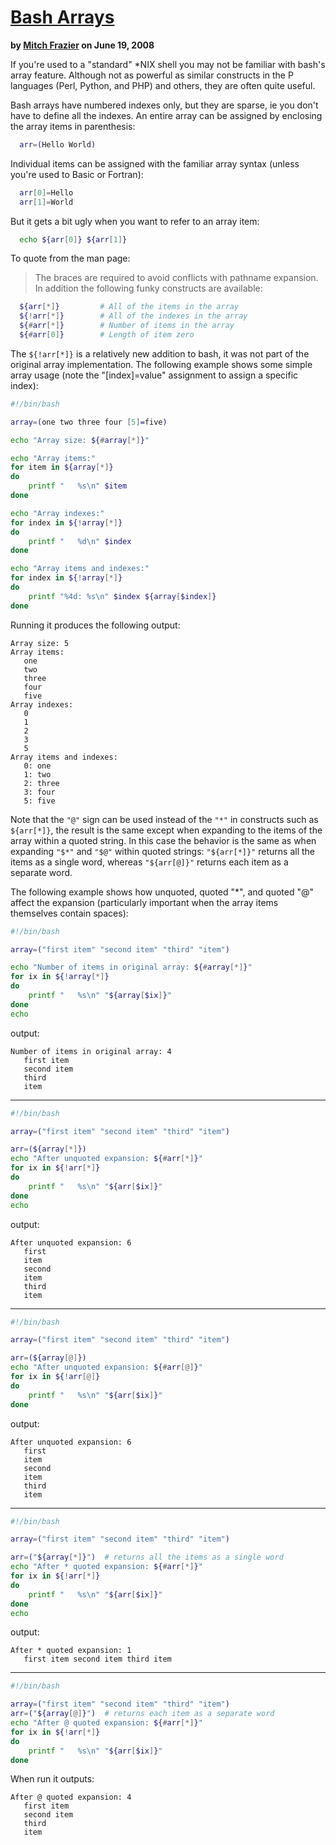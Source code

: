 # [Bash Arrays](https://www.linuxjournal.com/content/bash-arrays)
**by [Mitch Frazier](https://www.linuxjournal.com/users/mitch-frazier) on June 19, 2008**


If you're used to a "standard" *NIX shell you may not be familiar with bash's array feature. Although not as powerful as similar constructs in the P languages (Perl, Python, and PHP) and others, they are often quite useful.

Bash arrays have numbered indexes only, but they are sparse, ie you don't have to define all the indexes. An entire array can be assigned by enclosing the array items in parenthesis:
```sh
  arr=(Hello World)
```
Individual items can be assigned with the familiar array syntax (unless you're used to Basic or Fortran):
```sh
  arr[0]=Hello
  arr[1]=World
```
But it gets a bit ugly when you want to refer to an array item:
```sh
  echo ${arr[0]} ${arr[1]}
```
To quote from the man page:
> The braces are required to avoid conflicts with pathname expansion.
In addition the following funky constructs are available:
```sh
  ${arr[*]}         # All of the items in the array
  ${!arr[*]}        # All of the indexes in the array
  ${#arr[*]}        # Number of items in the array
  ${#arr[0]}        # Length of item zero
```
The `${!arr[*]}` is a relatively new addition to bash, it was not part of the original array implementation.
The following example shows some simple array usage (note the "[index]=value" assignment to assign a specific index):
```sh
#!/bin/bash

array=(one two three four [5]=five)

echo "Array size: ${#array[*]}"

echo "Array items:"
for item in ${array[*]}
do
    printf "   %s\n" $item
done

echo "Array indexes:"
for index in ${!array[*]}
do
    printf "   %d\n" $index
done

echo "Array items and indexes:"
for index in ${!array[*]}
do
    printf "%4d: %s\n" $index ${array[$index]}
done
```
Running it produces the following output:
```
Array size: 5
Array items:
   one
   two
   three
   four
   five
Array indexes:
   0
   1
   2
   3
   5
Array items and indexes:
   0: one
   1: two
   2: three
   3: four
   5: five
```
Note that the `"@"` sign can be used instead of the `"*"` in constructs such as `${arr[*]}`, the result is the same except when expanding to the items of the array within a quoted string. In this case the behavior is the same as when expanding `"$*"` and `"$@"` within quoted strings: `"${arr[*]}"` returns all the items as a single word, whereas `"${arr[@]}"` returns each item as a separate word.

The following example shows how unquoted, quoted "*", and quoted "@" affect the expansion (particularly important when the array items themselves contain spaces):
```sh
#!/bin/bash

array=("first item" "second item" "third" "item")

echo "Number of items in original array: ${#array[*]}"
for ix in ${!array[*]}
do
    printf "   %s\n" "${array[$ix]}"
done
echo
```
output:
```
Number of items in original array: 4
   first item
   second item
   third
   item
```

---

```sh
#!/bin/bash

array=("first item" "second item" "third" "item")

arr=(${array[*]})
echo "After unquoted expansion: ${#arr[*]}"
for ix in ${!arr[*]}
do
    printf "   %s\n" "${arr[$ix]}"
done
echo
```

output:
```
After unquoted expansion: 6
   first
   item
   second
   item
   third
   item
```

---

```sh
#!/bin/bash

array=("first item" "second item" "third" "item")

arr=(${array[@]})
echo "After unquoted expansion: ${#arr[@]}"
for ix in ${!arr[@]}
do
    printf "   %s\n" "${arr[$ix]}"
done
```

output:
```
After unquoted expansion: 6
   first
   item
   second
   item
   third
   item

```

---

```sh
#!/bin/bash

array=("first item" "second item" "third" "item")

arr=("${array[*]}")  # returns all the items as a single word
echo "After * quoted expansion: ${#arr[*]}"
for ix in ${!arr[*]}
do
    printf "   %s\n" "${arr[$ix]}"
done
echo
```
output:
```
After * quoted expansion: 1
   first item second item third item
```

---

```sh
#!/bin/bash

array=("first item" "second item" "third" "item")
arr=("${array[@]}")  # returns each item as a separate word
echo "After @ quoted expansion: ${#arr[*]}"
for ix in ${!arr[*]}
do
    printf "   %s\n" "${arr[$ix]}"
done
```
When run it outputs:
```
After @ quoted expansion: 4
   first item
   second item
   third
   item
```

